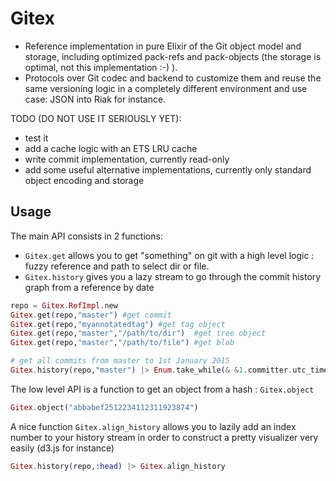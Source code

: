 Gitex
=======

- Reference implementation in pure Elixir of the Git object model and storage,
  including optimized pack-refs and pack-objects (the storage is optimal, not this implementation :-) ).
- Protocols over Git codec and backend to customize them and reuse the same
  versioning logic in a completely different environment and use case: JSON
  into Riak for instance.

TODO (DO NOT USE IT SERIOUSLY YET):

- test it
- add a cache logic with an ETS LRU cache 
- write commit implementation, currently read-only
- add some useful alternative implementations, currently only standard object
  encoding and storage

## Usage

The main API consists in 2 functions:

- `Gitex.get` allows you to get "something" on git with a high level logic :
  fuzzy reference and path to select dir or file.
- `Gitex.history` gives you a lazy stream to go through the commit history graph from
  a reference by date

```elixir
repo = Gitex.RefImpl.new
Gitex.get(repo,"master") #get commit
Gitex.get(repo,"myannotatedtag") #get tag object
Gitex.get(repo,"master","/path/to/dir")  #get tree object
Gitex.get(repo,"master","/path/to/file") #get blob

# get all commits from master to 1st January 2015
Gitex.history(repo,"master") |> Enum.take_while(& &1.committer.utc_time > {{2015,1,1},{0,0,0}})
```

The low level API is a function to get an object from a hash : `Gitex.object`

```elixir
Gitex.object("abbabef2512234112311923874")
```

A nice function `Gitex.align_history` allows you to lazily add an index number to your
history stream in order to construct a pretty visualizer very easily (d3.js for instance)

```elixir
Gitex.history(repo,:head) |> Gitex.align_history
```
